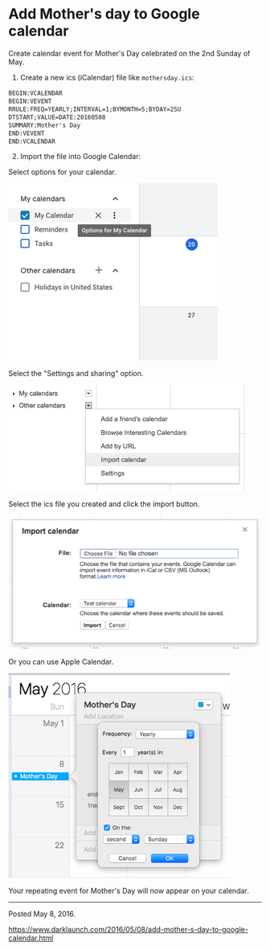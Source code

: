 # Add Mother's day to Google calendar

Create calendar event for Mother's Day celebrated on the 2nd Sunday of May.

1. Create a new ics (iCalendar) file like `mothersday.ics`:

```
BEGIN:VCALENDAR
BEGIN:VEVENT
RRULE:FREQ=YEARLY;INTERVAL=1;BYMONTH=5;BYDAY=2SU
DTSTART;VALUE=DATE:20160508
SUMMARY:Mother's Day
END:VEVENT
END:VCALENDAR
```

2. Import the file into Google Calendar:

Select options for your calendar.

<img alt="" src="/img/uploads/2016-05/calendar-options.png" />

Select the "Settings and sharing" option.

<img alt="" src="/img/uploads/2016-05/google-calendar-import-calendar.png" />

Select the ics file you created and click the import button.

<img alt="" src="/img/uploads/2016-05/google-calendar-select-ics-file.png" />

Or you can use Apple Calendar.

<img alt="" src="/img/uploads/2016-05/mothers-day-calendar-event.png" />

Your repeating event for Mother's Day will now appear on your calendar.

---

Posted May 8, 2016.

https://www.darklaunch.com/2016/05/08/add-mother-s-day-to-google-calendar.html